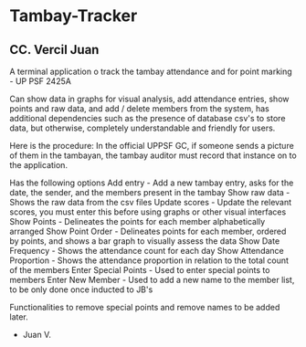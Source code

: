 # Tambay-Tracker

## CC. Vercil Juan

A terminal application o track the tambay attendance and for point marking - UP PSF 2425A

Can show data in graphs for visual analysis, add attendance entries, show points and raw data, and add / delete members from the system, has additional dependencies such as the presence of database csv's to store data, but otherwise, completely understandable and friendly for users.

Here is the procedure:
    In the official UPPSF GC, if someone sends a picture of them in the tambayan, the tambay auditor must record that instance on to the application.

Has the following options
    Add entry - Add a new tambay entry, asks for the date, the sender, and the members present in the tambay
    Show raw data - Shows the raw data from the csv files
    Update scores - Update the relevant scores, you must enter this before using graphs or other visual interfaces
    Show Points - Delineates the points for each member alphabetically arranged
    Show Point Order - Delineates points for each member, ordered by points, and shows a bar graph to visually assess the data
    Show Date Frequency - Shows the attendance count for each day
    Show Attendance Proportion - Shows the attendance proportion in relation to the total count of the members
    Enter Special Points - Used to enter special points to members
    Enter New Member - Used to add a new name to the member list, to be only done once inducted to JB's

Functionalities to remove special points and remove names to be added later.

- Juan V.
